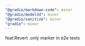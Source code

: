 ```yaml
---
"@gradio/markdown-code": minor
"@gradio/model3d": minor
"@gradio/sanitize": minor
"gradio": minor
---
```


feat:Revert .only marker in e2e tests
